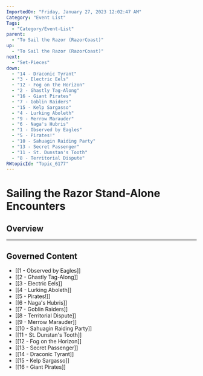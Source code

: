 ```yaml
---
ImportedOn: "Friday, January 27, 2023 12:02:47 AM"
Category: "Event List"
Tags:
  - "Category/Event-List"
parent:
  - "To Sail the Razor (RazorCoast)"
up:
  - "To Sail the Razor (RazorCoast)"
next:
  - "Set-Pieces"
down:
  - "14 - Draconic Tyrant"
  - "3 - Electric Eels"
  - "12 - Fog on the Horizon"
  - "2 - Ghastly Tag-Along"
  - "16 - Giant Pirates"
  - "7 - Goblin Raiders"
  - "15 - Kelp Sargasso"
  - "4 - Lurking Aboleth"
  - "9 - Merrow Marauder"
  - "6 - Naga's Hubris"
  - "1 - Observed by Eagles"
  - "5 - Pirates!"
  - "10 - Sahuagin Raiding Party"
  - "13 - Secret Passenger"
  - "11 - St. Dunstan's Tooth"
  - "8 - Territorial Dispute"
RWtopicId: "Topic_6177"
---
```

# Sailing the Razor Stand-Alone Encounters
## Overview
---
## Governed Content
- [[1 - Observed by Eagles]]
- [[2 - Ghastly Tag-Along]]
- [[3 - Electric Eels]]
- [[4 - Lurking Aboleth]]
- [[5 - Pirates!]]
- [[6 - Naga's Hubris]]
- [[7 - Goblin Raiders]]
- [[8 - Territorial Dispute]]
- [[9 - Merrow Marauder]]
- [[10 - Sahuagin Raiding Party]]
- [[11 - St. Dunstan's Tooth]]
- [[12 - Fog on the Horizon]]
- [[13 - Secret Passenger]]
- [[14 - Draconic Tyrant]]
- [[15 - Kelp Sargasso]]
- [[16 - Giant Pirates]]

